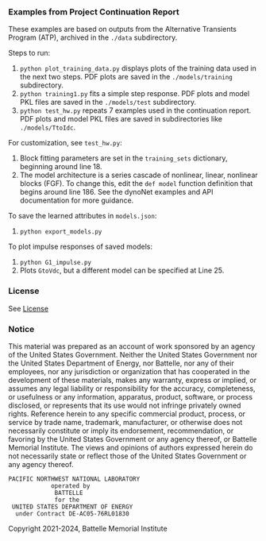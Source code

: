 ### Examples from Project Continuation Report 

These examples are based on outputs from the Alternative Transients Program (ATP), archived in the ```./data``` subdirectory. 

Steps to run:

1. ```python plot_training_data.py``` displays plots of the training data used in the next two steps. PDF plots are saved in the ```./models/training``` subdirectory.
2. ```python training1.py``` fits a simple step response. PDF plots and model PKL files are saved in the ```./models/test``` subdirectory.
3. ```python test_hw.py``` repeats 7 examples used in the continuation report. PDF plots and model PKL files are saved in subdirectories like ```./models/TtoIdc```.

For customization, see ```test_hw.py```:

1. Block fitting parameters are set in the ```training_sets``` dictionary, beginning around line 18.
2. The model architecture is a series cascade of nonlinear, linear, nonlinear blocks (FGF). To change this, edit the ```def model``` function definition that begins around line 186. See the dynoNet examples and API documentation for more guidance.

To save the learned attributes in ```models.json```:

1. ```python export_models.py```

To plot impulse responses of saved models:

1. ```python G1_impulse.py```
2. Plots ```GtoVdc```, but a different model can be specified at Line 25.

### License

See [License](../../license.txt)

### Notice

This material was prepared as an account of work sponsored by an agency of the United States Government.  Neither the United States Government nor the United States Department of Energy, nor Battelle, nor any of their employees, nor any jurisdiction or organization that has cooperated in the development of these materials, makes any warranty, express or implied, or assumes any legal liability or responsibility for the accuracy, completeness, or usefulness or any information, apparatus, product, software, or process disclosed, or represents that its use would not infringe privately owned rights.
Reference herein to any specific commercial product, process, or service by trade name, trademark, manufacturer, or otherwise does not necessarily constitute or imply its endorsement, recommendation, or favoring by the United States Government or any agency thereof, or Battelle Memorial Institute. The views and opinions of authors expressed herein do not necessarily state or reflect those of the United States Government or any agency thereof.

    PACIFIC NORTHWEST NATIONAL LABORATORY
                operated by
                 BATTELLE
                 for the
     UNITED STATES DEPARTMENT OF ENERGY
      under Contract DE-AC05-76RL01830

Copyright 2021-2024, Battelle Memorial Institute
